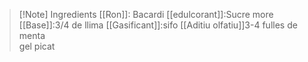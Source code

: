 >[!Note] Ingredients
>[[Ron]]: Bacardi
>[[edulcorant]]:Sucre more
>[[Base]]:3/4 de llima
>[[Gasificant]]:sifo
>[[Aditiu olfatiu]]3-4 fulles de menta\
>gel picat





